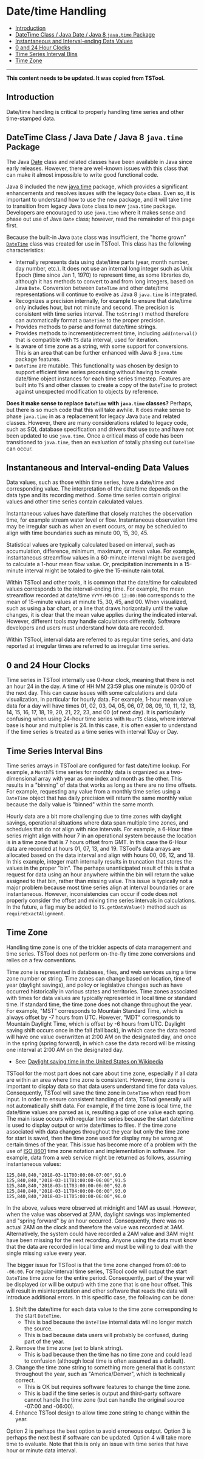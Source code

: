 # Date/time Handling #

* [Introduction](#introduction)
* [DateTime Class / Java Date / Java 8 `java.time` Package](#datetime-class-java-date-java-8-javatime-package)
* [Instantaneous and Interval-ending Data Values](#instantaneous-and-interval-ending-data-values)
* [0 and 24 Hour Clocks](#0-and-24-hour-clocks)
* [Time Series Interval Bins](#time-series-interval-bins)
* [Time Zone](#time-zone)

----------------

**This content needs to be updated.  It was copied from TSTool.**

## Introduction ##

Date/time handling is critical to properly handling time series and other time-stamped data.

## DateTime Class / Java Date / Java 8 `java.time` Package ##

The Java [Date](https://docs.oracle.com/javase/8/docs/api/java/util/Date.html) class and related classes have been available in Java since early releases.
However, there are well-known issues with this class that can make it almost impossible to write good functional code.

Java 8 included the new [java.time](https://docs.oracle.com/javase/8/docs/api/java/time/package-summary.html) package,
which provides a significant enhancements and resolves issues with the legacy `Date` class.
Even so, it is important to understand how to use the new package, and it will take time to transition from legacy Java `Date` class to new `java.time` package.
Developers are encouraged to use `java.time` where it makes sense and phase out use of Java `Date` class; however, read the remainder of this page first.

Because the built-in Java `Date` class was insufficient, the "home grown"
[`DateTime`](https://github.com/OpenWaterFoundation/cdss-lib-common-java/blob/master/src/RTi/Util/Time/DateTime.java) class was created for use in TSTool.
This class has the following characteristics:

* Internally represents data using date/time parts (year, month number, day number, etc.).
It does not use an internal long integer such as Unix Epoch (time since Jan 1, 1970) to represent time, as some libraries do,
although it has methods to convert to and from long integers, based on Java `Date`.
Conversion between `DateTime` and other date/time representations will continue to evolve as Java 8 `java.time` is integrated.
* Recognizes a precision internally, for example to ensure that date/time only includes hour, but not minute and second.
The precision is consistent with time series interval.
The `toString()` method therefore can automatically format a `DateTime` to the proper precision.
* Provides methods to parse and format date/time strings.
* Provides methods to increment/decrement time, including `addInterval()` that is compatible with `TS` data interval, used for iteration.
* Is aware of time zone as a string, with some support for conversions.
This is an area that can be further enhanced with Java 8 `java.time` package features.
* `DateTime` are mutable.  This functionality was chosen by design to support efficient time series processing without
having to create date/time object instances for each time series timestep.
Features are built into `TS` and other classes to create a copy of the `DateTime` to protect against unexpected modification to objects by reference.

**Does it make sense to replace `DateTime` with `java.time` classes?** Perhaps, but there is so much code that this will take awhile.
It does make sense to phase `java.time` in as a replacement for legacy Java `Date` and related classes.
However, there are many considerations related to legacy code, such as SQL database specification and drivers that use `Date` and have not been
updated to use `java.time`.
Once a critical mass of code has been transitioned to `java.time`, then an evaluation of totally phasing out `DateTime` can occur.

## Instantaneous and Interval-ending Data Values ##

Data values, such as those within time series, have a date/time and corresponding value.
The interpretation of the date/time depends on the data type and its recording method.
Some time series contain original values and other time series contain calculated values.

Instantaneous values have date/time that closely matches the observation time, for example stream water level or flow.
Instantaneous observation time may be irregular such as when an event occurs,
or may be scheduled to align with time boundaries such as minute 00, 15, 30, 45.

Statistical values are typically calculated based on interval, such as accumulation, difference, minimum, maximum, or mean value.
For example, instantaneous streamflow values in a 60-minute interval might be averaged to calculate a 1-hour mean flow value.
Or, precipitation increments in a 15-minute interval might be totaled to give the 15-minute rain total.

Within TSTool and other tools, it is common that the date/time for calculated values corresponds to the interval-ending time.
For example, the mean streamflow recorded at date/time `YYYY-MM-DD 12:00:000` corresponds to the mean of 15-minute values at minute 15, 30, 45, and 00.
When visualized, such as using a bar chart, or a line that draws horizontally until the value changes, it is clear that the mean
value applies during the indicated interval.
However, different tools may handle calculations differently.
Software developers and users must understand how data are recorded.

Within TSTool, interval data are referred to as regular time series, and data reported at irregular times are referred to as irregular time series.

## 0 and 24 Hour Clocks ##

Time series in TSTool internally use 0-hour clock, meaning that there is not an hour 24 in the day.
A time of HH:MM 23:59 plus one minute is 00:00 of the next day.
This can cause issues with some calculations and data visualization, in particular for hourly data.
For example, 1-hour mean value data for a day will have times
01, 02, 03, 04, 05, 06, 07, 08, 09, 10, 11, 12, 13, 14, 15, 16, 17, 18, 19, 20, 21, 22, 23, and 00 (of next day).
It is particularly confusing when using 24-hour time series with `HourTS` class, where interval base is hour and multiplier is 24.
In this case, it is often easier to understand if the time series is treated as a time series with interval 1Day or Day.

## Time Series Interval Bins ##

Time series arrays in TSTool are configured for fast date/time lookup.
For example, a `MonthTS` time series for monthly data is organized as a two-dimensional array with year as one index and month as the other.
This results in a "binning" of data that works as long as there are no time offsets.
For example, requesting any value from a monthly time series using a `DateTime` object that has daily precision will return
the same monthly value because the daily value is "binned" within the same month.

Hourly data are a bit more challenging due to time zones with daylight savings, operational situations where data span multiple time zones,
and schedules that do not align with nice intervals.  For example, a 6-Hour time series might align with hour 7 in an operational system because the location
is in a time zone that is 7 hours offset from GMT.  In this case the 6-Hour data are recorded at hours 01, 07, 13, and 19.
TSTool's data arrays are allocated based on the data interval and align with hours 00, 06, 12, and 18.
In this example, integer math internally results in truncation that stores the values in the proper "bin".
The perhaps unanticipated result of this is that a request for data using an hour anywhere within the bin will return the value assigned to that bin,
rather than missing value.
This issue is typically not a major problem because most time series align at interval boundaries or are instantaneous.
However, inconsistencies can occur if code does not properly consider the offset
and mixing time series intervals in calculations.
In the future, a flag may be added to `TS.getDataValue()` method such as `requireExactAlignment`.

## Time Zone ##

Handling time zone is one of the trickier aspects of data management and time series.
TSTool does not perform on-the-fly time zone conversions and relies on a few conventions.

Time zone is represented in databases, files, and web services using a time zone number or string.
Time zones can change based on location, time of year (daylight savings),
and policy or legislative changes such as have occurred historically in various states and territories.
Time zones associated with times for data values are typically represented in local time or standard time.
If standard time, the time zone does not change throughout the year.
For example, "MST" corresponds to Mountain Standard Time, which is always offset by -7 hours from UTC.
However, "MDT" corresponds to Mountain Daylight Time, which is offset by -6 hours from UTC.
Daylight saving shift occurs once in the fall (fall back), in which case the data record will have one value overwritten at 2:00 AM on the designated day,
and once in the spring (spring forward), in which case the data record will be missing one interval at 2:00 AM on the designated day.

* See:  [Daylight saving time in the United States on Wikipedia](https://en.wikipedia.org/wiki/Daylight_saving_time_in_the_United_States)

TSTool for the most part does not care about time zone, especially if all data are within an area where time zone is consistent.
However, time zone is important to display data so that data users understand time for data values.
Consequently, TSTool will save the time zone in `DateTime` when read from input.
In order to ensure consistent handling of data, TSTool generally will not automatically shift data.
For example, if the time zone is local time, the date/time values are parsed as is, resulting a gap of one value each spring.
The main issue occurs with regular time series because the start date/time is used to display output or write date/times to files.
If the time zone associated with data changes throughout the year but only the time zone for start is saved,
then the time zone used for display may be wrong at certain times of the year.
This issue has become more of a problem with the use of [ISO 8601](https://en.wikipedia.org/wiki/ISO_8601) time zone notation
and implementation in software.
For example, data from a web service might be returned as follows, assuming instantaneous values:

```text
125,840,840,"2018-03-11T00:00:00-07:00",91.0
125,840,840,"2018-03-11T01:00:00-06:00",91.5
125,840,840,"2018-03-11T03:00:00-06:00",92.0
125,840,840,"2018-03-11T04:00:00-06:00",93.0
125,840,840,"2018-03-11T05:00:00-06:00",96.0
```

In the above, values were observed at midnight and 1AM as usual.  However, when the value was observed at 2AM, daylight savings was implemented and "spring forward" by an hour occurred.
Consequently, there was no actual 2AM on the clock and therefore the value was recorded at 3AM.
Alternatively, the system could have recorded a 2AM value and 3AM might have been missing for the next recording.
Anyone using the data must know that the data are recorded in local time and must be willing to deal with the single missing value every year.

The bigger issue for TSTool is that the time zone changed from `07:00` to `-06:00`.
For regular-interval time series, TSTool code will output the start `DateTime` time zone for the entire period.
Consequently, part of the year will be displayed (or will be output) with time zone that is one hour offset.
This will result in misinterpretation and other software that reads the data will introduce additional errors.
In this specific case, the following can be done:

1. Shift the date/time for each data value to the time zone corresponding to the start `DateTime`.
	* This is bad because the `DateTime` internal data will no longer match the source.
	* This is bad because data users will probably be confused, during part of the year.
2. Remove the time zone (set to blank string).
	* This is bad because then the time has no time zone and could lead to confusion (although local time is often assumed as a default).
3. Change the time zone string to something more general that is constant throughout the year, such as "America/Denver",
	which is technically correct.
	* This is OK but requires software features to change the time zone.
	* This is bad if the time series is output and third-party software cannot handle the time zone
	(but can handle the original source -07:00 and -06:00).
4. Enhance TSTool design to allow time zone string to change within the year.

Option 2 is perhaps the best option to avoid erroneous output.
Option 3 is perhaps the next best if software can be updated.
Option 4 will take more time to evaluate.
Note that this is only an issue with time series that have hour or minute data interval.
